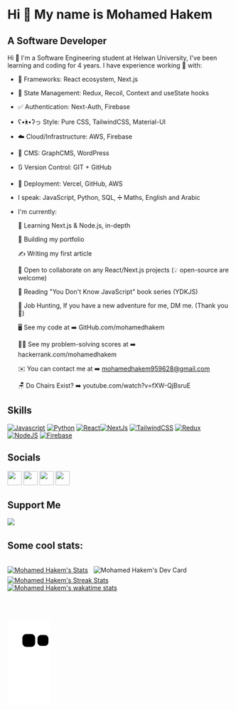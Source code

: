 Hi 👋 My name is Mohamed Hakem
==============================

A Software Developer
--------------------

<!-- I've been learning and coding for four years, recently, I got accepted into Software Engineering University, and I'm starting next year! -->

<!-- *   🌍  I'm based in Egypt 
*   🖥️  See my portfolio at [GitHub](http://github.com/mohamedhakem)
*   ✉️  You can contact me at [mohamedhakem959628@gmail.com](mailto:mohamedhakem11111@gmail.com)
*   🚀  I'm currently working on [My Portfolio](http://github.com/mohamedhakem)
*   🧠  I'm learning Next.js & Node.js
*   🤝  I'm open to collaborating on React/Next.js SaaS products, or open-source Projects.
*   ⚡  I'm secretly Spiderman... but don't tell anyone.
 -->
Hi 👋 I'm a Software Engineering student at Helwan University, I've been learning and coding for 4 years. I have experience working 💼 with: 

* 🧰 Frameworks:  React ecosystem, Next.js 
* 🔄 State Management:  Redux,  Recoil,  Context and useState hooks
* ✅ Authentication:  Next-Auth,   Firebase  
* ʕ•́ᴥ•̀ʔっ Style:  Pure CSS,  TailwindCSS,   Material-UI
* ☁️ Cloud/Infrastructure:  AWS,   Firebase 
* 📜 CMS:  GraphCMS,  WordPress
* 🔃 Version Control: GIT + GitHub
* 🚀 Deployment: Vercel, GitHub, AWS
* I speak: JavaScript, Python, SQL, ➗ Maths, English and Arabic
* I'm currently:  

   🧠  Learning Next.js & Node.js, in-depth

   🚀  Building my portfolio 

   ✍ Writing my first article

   🤝  Open to collaborate on any React/Next.js projects (💡 open-source are welcome) 

   📘   Reading "You Don't Know JavaScript" book series (YDKJS)

   🎯  Job Hunting, If you have a new adventure for me, DM me. (Thank you 🙏)

   🖥️  See my code at ➡️ GitHub.com/mohamedhakem

   👨‍💻  See my problem-solving scores at ➡️    hackerrank.com/mohamedhakem 

   ✉️  You can contact me at ➡️  mohamedhakem959628@gmail.com

    🪑  Do Chairs Exist? ➡️ youtube.com/watch?v=fXW-QjBsruE


## Skills

<p align="left"><a href="https://developer.mozilla.org/en-US/docs/Web/JavaScript" target="_blank" rel="noreferrer"><img src="https://cdn.jsdelivr.net/gh/devicons/devicon/icons/javascript/javascript-original.svg" width="36" height="36" alt="Javascript" /></a> <a href="https://www.python.org/" target="_blank" rel="noreferrer"><img src="https://cdn.jsdelivr.net/gh/devicons/devicon/icons/python/python-original.svg" width="36" height="36" alt="Python" /></a> <a href="https://reactjs.org/" target="_blank" rel="noreferrer"><img src="https://cdn.jsdelivr.net/gh/devicons/devicon/icons/react/react-original.svg" width="36" height="36" alt="React" /></a><a href="https://nextjs.org/docs" target="_blank" rel="noreferrer"><img src="https://cdn.jsdelivr.net/gh/devicons/devicon/icons/nextjs/nextjs-original.svg" width="36" height="36" alt="NextJs" /></a> <a href="https://tailwindcss.com/" target="_blank" rel="noreferrer"><img src="https://cdn.jsdelivr.net/gh/devicons/devicon/icons/tailwindcss/tailwindcss-plain.svg" width="36" height="36" alt="TailwindCSS" /></a> <a href="https://redux.js.org/" target="_blank" rel="noreferrer"><img src="https://cdn.jsdelivr.net/gh/devicons/devicon/icons/redux/redux-original.svg" width="36" height="36" alt="Redux" /></a> <a href="https://nodejs.org/en/" target="_blank" rel="noreferrer"><img src="https://cdn.jsdelivr.net/gh/devicons/devicon/icons/nodejs/nodejs-original.svg" width="36" height="36" alt="NodeJS" /></a> <a href="https://firebase.google.com/" target="_blank" rel="noreferrer"><img src="https://cdn.jsdelivr.net/gh/devicons/devicon/icons/firebase/firebase-plain.svg" width="36" height="36" alt="Firebase" /></a></p>


## Socials

<p align="left"><a href="https://www.github.com/mohamedhakem" target="_blank" rel="noreferrer"><img src="https://raw.githubusercontent.com/danielcranney/readme-generator/main/public/icons/socials/github.svg" width="32" height="32" /></a> <a href="https://@hakem" target="_blank" rel="noreferrer"><img src="https://raw.githubusercontent.com/danielcranney/readme-generator/main/public/icons/socials/hashnode.svg" width="32" height="32" /></a> <a href="https://www.linkedin.com/in/ywkem" target="_blank" rel="noreferrer"><img src="https://raw.githubusercontent.com/danielcranney/readme-generator/main/public/icons/socials/linkedin.svg" width="32" height="32" /></a> <a href="https://www.twitter.com/ywkem" target="_blank" rel="noreferrer"><img src="https://raw.githubusercontent.com/danielcranney/readme-generator/main/public/icons/socials/twitter.svg" width="32" height="32" /></a></p>

## Support Me 
<a href="https://www.buymeacoffee.com/hakem"><img src="https://cdn.buymeacoffee.com/buttons/v2/default-yellow.png" width="200" /></a>





<!-- ### Hi there ✋! -->
<!-- 
<div align="center"> 
  <h1>Mohamed Hakem</h1>
  <h3>Web Developer</h3> 

<br/>

  <div align="left">
  
  ### Hi there   <img src="https://media.giphy.com/media/hvRJCLFzcasrR4ia7z/giphy.gif" width="28"/>

  - 🌱 I’m currently learning ReactJS and NextJS, in depth.
  - 👯 I’m looking to collaborate on any JavaScript or ReactJS related project.
  - 📫 How to reach me: mohamedhakem959628@gmail.com, [Twitter](https://twitter.com/mh_kem) and [Linkedin](https://www.linkedin.com/in/mhdev) -->
  
 ## Some cool stats:
  
  </div>
</div>

<br/>

<a href="https://app.daily.dev/mohamedhakem">
    <img src="https://api.daily.dev/devcards/6383c6c5e45d4792b8560faf61db4477.png?r=u9b" 
      align="right"
      width="310" 
      title="Mohamed Hakem's Dev Card"
      alt="Mohamed Hakem's Dev Card"/>
</a>

<a href="https://github.com/anuraghazra/github-readme-stats">
   <img src="https://github-stats-teal.vercel.app/api?username=MohamedHakem&bg_color=0d1117&text_color=b4bbc1&icon_color=8b949e&title_color=c9d1d9&show_icons=true&border_color=30363d&&layout=compact&count_private=true&include_all_commits=true&hide=issues" 
     width="500"
     alt="Mohamed Hakem's Stats"/>
</a>
 
<br/>

<a href="https://github.com/anuraghazra/github-readme-stats">
 <img src="http://github-readme-streak-stats.herokuapp.com?user=MohamedHakem&theme=dark&hide_border=true&border=30363d&date_format=M%20j%5B%2C%20Y%5D&background=0D1117&ring=ABB2BA&fire=ABB2BA&currStreakLabel=ABB2BA&sideLabels=ABB2BA&sideNums=ABB2BA&dates=ABB2BA&stroke=ABB2BA&currStreakNum=ABB2BA)](https://git.io/streak-stats" 
  align="middle" 
  width="500"
   padding="10"
   alt="Mohamed Hakem's Streak Stats"/>
</a>

<br/>

<a href="https://github.com/anuraghazra/github-readme-stats">
   <img src="https://github-readme-stats.vercel.app/api/wakatime?username=MohamedHakem&bg_color=0d1117&text_color=b4bbc1&icon_color=8b949e&title_color=c9d1d9&show_icons=true&border_color=30363d&layout=compact&langs_count=10" 
     width="500"
     alt="Mohamed Hakem's wakatime stats"/>
</a>

<br/><br/>
  
![Snake animation](https://github.com/MohamedHakem/MohamedHakem/blob/output/github-contribution-grid-snake.svg)
